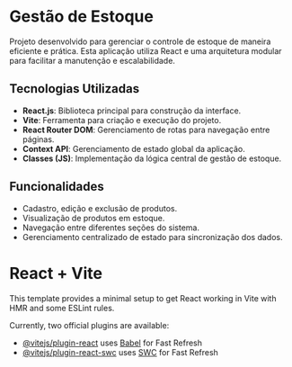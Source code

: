 # Gestão de Estoque

Projeto desenvolvido para gerenciar o controle de estoque de maneira eficiente e prática. Esta aplicação utiliza React e uma arquitetura modular para facilitar a manutenção e escalabilidade.

## Tecnologias Utilizadas

- **React.js**: Biblioteca principal para construção da interface.
- **Vite**: Ferramenta para criação e execução do projeto.
- **React Router DOM**: Gerenciamento de rotas para navegação entre páginas.
- **Context API**: Gerenciamento de estado global da aplicação.
- **Classes (JS)**: Implementação da lógica central de gestão de estoque.

## Funcionalidades

- Cadastro, edição e exclusão de produtos.
- Visualização de produtos em estoque.
- Navegação entre diferentes seções do sistema.
- Gerenciamento centralizado de estado para sincronização dos dados.
# React + Vite

This template provides a minimal setup to get React working in Vite with HMR and some ESLint rules.

Currently, two official plugins are available:

- [@vitejs/plugin-react](https://github.com/vitejs/vite-plugin-react/blob/main/packages/plugin-react/README.md) uses [Babel](https://babeljs.io/) for Fast Refresh
- [@vitejs/plugin-react-swc](https://github.com/vitejs/vite-plugin-react-swc) uses [SWC](https://swc.rs/) for Fast Refresh
